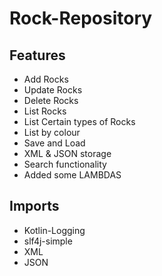 # Rock-Repository

## Features
- Add Rocks
- Update Rocks
- Delete Rocks
- List Rocks
- List Certain types of Rocks
- List by colour
- Save and Load
- XML & JSON storage
- Search functionality
- Added some LAMBDAS
## Imports
- Kotlin-Logging
- slf4j-simple
- XML
- JSON
